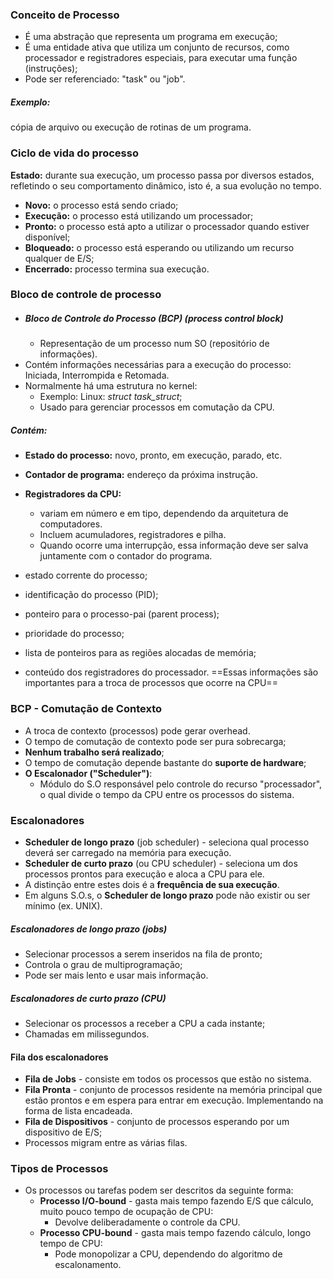 
### Conceito de Processo

- É uma abstração que representa um programa em execução;
- É uma entidade ativa que utiliza um conjunto de recursos, como processador e registradores especiais, para executar uma função (instruções);
- Pode ser referenciado: "task" ou "job".
##### Exemplo: 
cópia de arquivo ou execução de rotinas de um programa.

### Ciclo de vida do processo

**Estado:** durante sua execução, um processo passa por diversos estados, refletindo o seu comportamento dinâmico, isto é, a sua evolução no tempo.

- **Novo:** o processo está sendo criado;
- **Execução:** o processo está utilizando um processador;
- **Pronto:** o processo está apto a utilizar o processador quando estiver disponível;
- **Bloqueado:** o processo está esperando ou utilizando um recurso qualquer de E/S;
- **Encerrado:** processo termina sua execução.

### Bloco de controle de processo


- ##### Bloco de Controle do Processo (BCP) (process control block)
	- Representação de um processo num SO (repositório de informações).
- Contém informações necessárias para a execução do processo: Iniciada, Interrompida e Retomada.
- Normalmente há uma estrutura no kernel:
	- Exemplo: Linux: *struct task_struct*;
	- Usado para gerenciar processos em comutação da CPU.

##### Contém:

- **Estado do processo:** novo, pronto, em execução, parado, etc.
- **Contador de programa:** endereço da próxima instrução.
- **Registradores da CPU:** 
	- variam em número e em tipo, dependendo da arquitetura de computadores.
	- Incluem acumuladores, registradores e pilha.
	- Quando ocorre uma interrupção, essa informação deve ser salva juntamente com o contador do programa.

- estado corrente do processo;
- identificação do processo (PID);
- ponteiro para o processo-pai (parent process);
- prioridade do processo;
- lista de ponteiros para as regiões alocadas de memória;
- conteúdo dos registradores do processador.
==Essas informações são importantes para a troca de processos que ocorre na CPU==

### BCP - Comutação de Contexto

- A troca de contexto (processos) pode gerar overhead.
- O tempo de comutação de contexto pode ser pura sobrecarga;
- **Nenhum trabalho será realizado**;
- O tempo de comutação depende bastante do **suporte de hardware**;
- **O Escalonador ("Scheduler")**:
	- Módulo do S.O responsável pelo controle do recurso "processador", o qual divide o tempo da CPU entre os processos do sistema.

### Escalonadores

- **Scheduler de longo prazo** (job scheduler) - seleciona qual processo deverá ser carregado na memória para execução.
- **Scheduler de curto prazo** (ou CPU scheduler) - seleciona um dos processos prontos para execução e aloca a CPU para ele.
- A distinção entre estes dois é a **frequência de sua execução**.
- Em alguns S.O.s, o **Scheduler de longo prazo** pode não existir ou ser mínimo (ex. UNIX).

##### Escalonadores de longo prazo (jobs)
- Selecionar processos a serem inseridos na fila de pronto;
- Controla o grau de multiprogramação;
- Pode ser mais lento e usar mais informação.
##### Escalonadores de curto prazo (CPU)
- Selecionar os processos a receber a CPU a cada instante;
- Chamadas em milissegundos.

#### Fila dos escalonadores

- **Fila de Jobs** - consiste em todos os processos que estão no sistema.
- **Fila Pronta** - conjunto de processos residente na memória principal que estão prontos e em espera para entrar em execução. Implementando na forma de lista encadeada.
- **Fila de Dispositivos** - conjunto de processos esperando por um dispositivo de E/S;
- Processos migram entre as várias filas.

### Tipos de Processos
- Os processos ou tarefas podem ser descritos da seguinte forma:
	- **Processo I/O-bound** - gasta mais tempo fazendo E/S que cálculo, muito pouco tempo de ocupação de CPU:
		- Devolve deliberadamente o controle da CPU.
	- **Processo CPU-bound** - gasta mais tempo fazendo cálculo, longo tempo de CPU:
		- Pode monopolizar a CPU, dependendo do algoritmo de escalonamento.